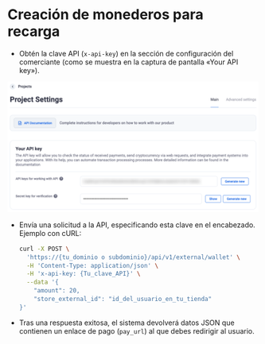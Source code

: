 # Creación de monederos para recarga

- Obtén la clave API (`x-api-key`) en la sección de configuración del comerciante (como se muestra en la captura de pantalla «Your API key»).

![creatingDepositWallets.png](../../assets/images/integration/creating-deposit-wallets/creatingDepositWallets.png)

- Envía una solicitud a la API, especificando esta clave en el encabezado. Ejemplo con cURL:

  ```bash
  curl -X POST \
    'https://{tu_dominio o subdominio}/api/v1/external/wallet' \
    -H 'Content-Type: application/json' \
    -H 'x-api-key: {Tu_clave_API}' \
    --data '{
      "amount": 20,
      "store_external_id": "id_del_usuario_en_tu_tienda"
  }'
  ```

- Tras una respuesta exitosa, el sistema devolverá datos JSON que contienen un enlace de pago (`pay_url`) al que debes redirigir al usuario.